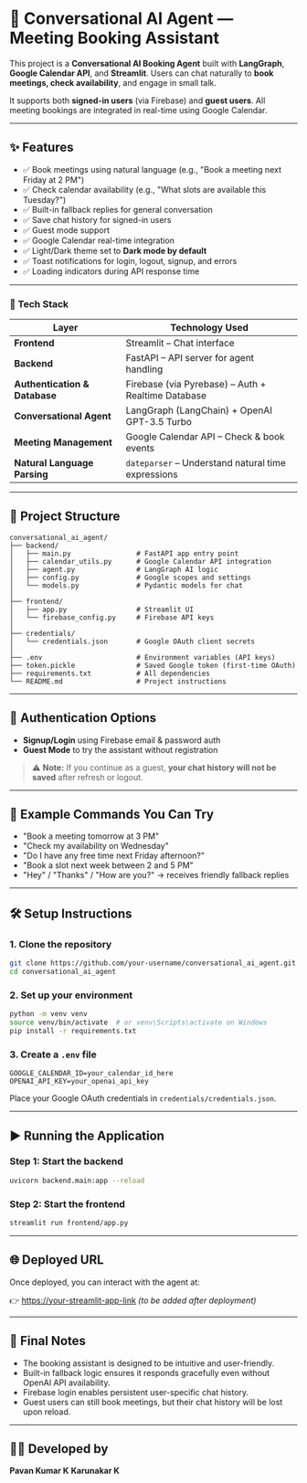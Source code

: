 
# 🧠 Conversational AI Agent — Meeting Booking Assistant

This project is a **Conversational AI Booking Agent** built with **LangGraph**, **Google Calendar API**, and **Streamlit**. Users can chat naturally to **book meetings, check availability**, and engage in small talk.

It supports both **signed-in users** (via Firebase) and **guest users**. All meeting bookings are integrated in real-time using Google Calendar.

---

## ✨ Features

- ✅ Book meetings using natural language (e.g., "Book a meeting next Friday at 2 PM")
- ✅ Check calendar availability (e.g., "What slots are available this Tuesday?")
- ✅ Built-in fallback replies for general conversation
- ✅ Save chat history for signed-in users
- ✅ Guest mode support
- ✅ Google Calendar real-time integration
- ✅ Light/Dark theme set to **Dark mode by default**
- ✅ Toast notifications for login, logout, signup, and errors
- ✅ Loading indicators during API response time

---

### 🧰 Tech Stack

| Layer                         | Technology Used                                      |
|------------------------------|-------------------------------------------------------|
| **Frontend**                 | Streamlit – Chat interface                            |
| **Backend**                  | FastAPI – API server for agent handling               |
| **Authentication & Database**| Firebase (via Pyrebase) – Auth + Realtime Database   |
| **Conversational Agent**     | LangGraph (LangChain) + OpenAI GPT-3.5 Turbo         |
| **Meeting Management**       | Google Calendar API – Check & book events            |
| **Natural Language Parsing** | `dateparser` – Understand natural time expressions    |

---

## 📁 Project Structure

```
conversational_ai_agent/
├── backend/
│   ├── main.py                # FastAPI app entry point
│   ├── calendar_utils.py      # Google Calendar API integration
│   ├── agent.py               # LangGraph AI logic
│   ├── config.py              # Google scopes and settings
│   └── models.py              # Pydantic models for chat
│
├── frontend/
│   ├── app.py                 # Streamlit UI
│   └── firebase_config.py     # Firebase API keys
│
├── credentials/
│   └── credentials.json       # Google OAuth client secrets
│
├── .env                       # Environment variables (API keys)
├── token.pickle               # Saved Google token (first-time OAuth)
├── requirements.txt           # All dependencies
└── README.md                  # Project instructions
```

---

## 🔐 Authentication Options

- **Signup/Login** using Firebase email & password auth
- **Guest Mode** to try the assistant without registration

> ⚠️ **Note:** If you continue as a guest, **your chat history will not be saved** after refresh or logout.

---

## 🧪 Example Commands You Can Try

- "Book a meeting tomorrow at 3 PM"
- "Check my availability on Wednesday"
- "Do I have any free time next Friday afternoon?"
- "Book a slot next week between 2 and 5 PM"
- "Hey" / "Thanks" / "How are you?" → receives friendly fallback replies

---

## 🛠 Setup Instructions

### 1. Clone the repository
```bash
git clone https://github.com/your-username/conversational_ai_agent.git
cd conversational_ai_agent
```

### 2. Set up your environment
```bash
python -m venv venv
source venv/bin/activate  # or venv\Scripts\activate on Windows
pip install -r requirements.txt
```

### 3. Create a `.env` file
```env
GOOGLE_CALENDAR_ID=your_calendar_id_here
OPENAI_API_KEY=your_openai_api_key
```

Place your Google OAuth credentials in `credentials/credentials.json`.

---

## ▶️ Running the Application

### Step 1: Start the backend
```bash
uvicorn backend.main:app --reload
```

### Step 2: Start the frontend
```bash
streamlit run frontend/app.py
```

---

## 🌐 Deployed URL

Once deployed, you can interact with the agent at:

👉 [https://your-streamlit-app-link](https://your-streamlit-app-link) *(to be added after deployment)*

---

## 🏁 Final Notes

- The booking assistant is designed to be intuitive and user-friendly.
- Built-in fallback logic ensures it responds gracefully even without OpenAI API availability.
- Firebase login enables persistent user-specific chat history.
- Guest users can still book meetings, but their chat history will be lost upon reload.

---

## 👨‍💻 Developed by

**Pavan Kumar K** 
**Karunakar K**
 
